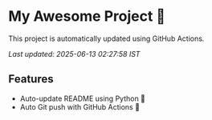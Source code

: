 # My Awesome Project 🚀

This project is automatically updated using GitHub Actions.

_Last updated: 2025-06-13 02:27:58 IST_

## Features
- Auto-update README using Python 🐍
- Auto Git push with GitHub Actions 🤖
